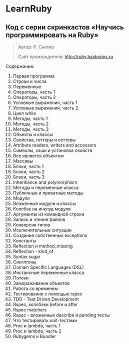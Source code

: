 LearnRuby
=========

Код с серии скринкастов «Научись программировать на Ruby»
-------------
> Автор: Р. Снитко
>
> Сайт производителя: http://ruby.hasbrains.ru

Содержание:

1. Первая программа
2. Строки и числа
3. Переменные
4. Операторы, часть 1
5. Операторы, часть 2
6. Условные выражения, часть 1
7. Условные выражения, часть 2
8. Цикл while
9. Методы, часть 1
10. Методы, часть 2
11. Методы, часть 3
12. Объекты и классы
13. Свойства, геттеры и сеттеры
14. Аttribute readers, writers and accessors
15. Символы, хэши и установка свойств
16. Все является объектом
17. Массивы
18. Блоки, часть 1
19. Блоки, часть 2
20. Блоки, часть 3
21. Inheritiance and polymorphism
22. Методы и переменные класса
23. Публичные и приватные методы
24. Модули
25. Вложенные модули и классы
26. Коллбэк на инклуд модуля
27. Аргументы из командной строки
28. Запись и чтение файлов
29. Конверсия типов
30. Исключительные ситуации
31. Создание собственных exceptions
32. Константы
33. Reflection и method_missing
34. Reflection - kind_of
35. Syntax sugar
36. Синглтоны
37. Domain Specific Languages (DSL)
38. Инстансные переменные класса
39. Потоки
40. Замораживание объектов
41. Работа со временем
42. Тестирование с помощью rspec
43. TDD - Test Driven Development
44. Rspec, коллбэки before и after
45. Rspec matchers
46. Rspec - вложенные describe и pending тесты
47. Что тестировать unit-тестами
48. Proc и lambda, часть 1
49. Proc и lambda, часть 2
50. Rubygems и Bundler
